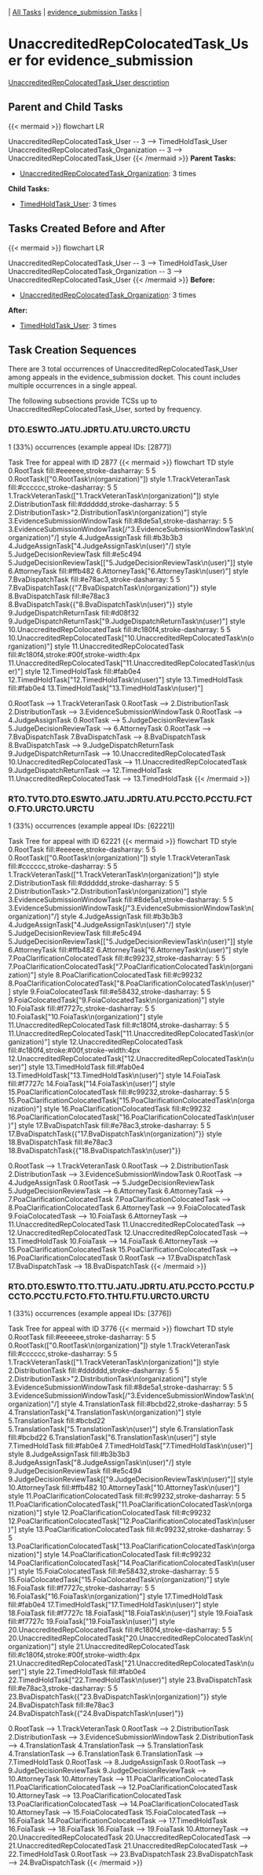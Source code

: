 ---
---
<!-- DO NOT EDIT THIS FILE.  This file is autogenerated. -->
| [All Tasks](../alltasks.md) | [evidence_submission Tasks](tasklist.md) |

# UnaccreditedRepColocatedTask_User for evidence_submission

[UnaccreditedRepColocatedTask_User description](../task_descr/UnaccreditedRepColocatedTask_User.md)

## Parent and Child Tasks

{{< mermaid >}}
flowchart LR

UnaccreditedRepColocatedTask_User -- 3 --> TimedHoldTask_User
UnaccreditedRepColocatedTask_Organization -- 3 --> UnaccreditedRepColocatedTask_User
{{< /mermaid >}}
**Parent Tasks:**

   * [UnaccreditedRepColocatedTask_Organization](UnaccreditedRepColocatedTask_Organization.md): 3 times

**Child Tasks:**

   * [TimedHoldTask_User](TimedHoldTask_User.md): 3 times

## Tasks Created Before and After

{{< mermaid >}}
flowchart LR

UnaccreditedRepColocatedTask_User -- 3 --> TimedHoldTask_User
UnaccreditedRepColocatedTask_Organization -- 3 --> UnaccreditedRepColocatedTask_User
{{< /mermaid >}}
**Before:**

   * [UnaccreditedRepColocatedTask_Organization](UnaccreditedRepColocatedTask_Organization.md): 3 times

**After:**

   * [TimedHoldTask_User](TimedHoldTask_User.md): 3 times

## Task Creation Sequences

There are 3 total occurrences of UnaccreditedRepColocatedTask_User among appeals in the evidence_submission docket.  This count includes multiple occurrences in a single appeal.

The following subsections provide TCSs up to UnaccreditedRepColocatedTask_User, sorted by frequency.

### DTO.ESWTO.JATU.JDRTU.ATU.URCTO.URCTU

1 (33%) occurrences (example appeal IDs: [2877])

Task Tree for appeal with ID 2877
{{< mermaid >}}
flowchart TD
style 0.RootTask fill:#eeeeee,stroke-dasharray: 5 5
  0.RootTask(["0.RootTask\n(organization)"])
style 1.TrackVeteranTask fill:#cccccc,stroke-dasharray: 5 5
  1.TrackVeteranTask(["1.TrackVeteranTask\n(organization)"])
style 2.DistributionTask fill:#dddddd,stroke-dasharray: 5 5
  2.DistributionTask>"2.DistributionTask\n(organization)"]
style 3.EvidenceSubmissionWindowTask fill:#8de5a1,stroke-dasharray: 5 5
  3.EvidenceSubmissionWindowTask[/"3.EvidenceSubmissionWindowTask\n(organization)"/]
style 4.JudgeAssignTask fill:#b3b3b3
  4.JudgeAssignTask[\"4.JudgeAssignTask\n(user)"/]
style 5.JudgeDecisionReviewTask fill:#e5c494
  5.JudgeDecisionReviewTask[["5.JudgeDecisionReviewTask\n(user)"]]
style 6.AttorneyTask fill:#ffb482
  6.AttorneyTask["6.AttorneyTask\n(user)"]
style 7.BvaDispatchTask fill:#e78ac3,stroke-dasharray: 5 5
  7.BvaDispatchTask{{"7.BvaDispatchTask\n(organization)"}}
style 8.BvaDispatchTask fill:#e78ac3
  8.BvaDispatchTask{{"8.BvaDispatchTask\n(user)"}}
style 9.JudgeDispatchReturnTask fill:#d08f32
  9.JudgeDispatchReturnTask["9.JudgeDispatchReturnTask\n(user)"]
style 10.UnaccreditedRepColocatedTask fill:#c180f4,stroke-dasharray: 5 5
  10.UnaccreditedRepColocatedTask["10.UnaccreditedRepColocatedTask\n(organization)"]
style 11.UnaccreditedRepColocatedTask fill:#c180f4,stroke:#00f,stroke-width:4px
  11.UnaccreditedRepColocatedTask["11.UnaccreditedRepColocatedTask\n(user)"]
style 12.TimedHoldTask fill:#fab0e4
  12.TimedHoldTask["12.TimedHoldTask\n(user)"]
style 13.TimedHoldTask fill:#fab0e4
  13.TimedHoldTask["13.TimedHoldTask\n(user)"]

0.RootTask --> 1.TrackVeteranTask
0.RootTask --> 2.DistributionTask
2.DistributionTask --> 3.EvidenceSubmissionWindowTask
0.RootTask --> 4.JudgeAssignTask
0.RootTask --> 5.JudgeDecisionReviewTask
5.JudgeDecisionReviewTask --> 6.AttorneyTask
0.RootTask --> 7.BvaDispatchTask
7.BvaDispatchTask --> 8.BvaDispatchTask
8.BvaDispatchTask --> 9.JudgeDispatchReturnTask
9.JudgeDispatchReturnTask --> 10.UnaccreditedRepColocatedTask
10.UnaccreditedRepColocatedTask --> 11.UnaccreditedRepColocatedTask
9.JudgeDispatchReturnTask --> 12.TimedHoldTask
11.UnaccreditedRepColocatedTask --> 13.TimedHoldTask
{{< /mermaid >}}


### RTO.TVTO.DTO.ESWTO.JATU.JDRTU.ATU.PCCTO.PCCTU.FCTO.FTO.URCTO.URCTU

1 (33%) occurrences (example appeal IDs: [62221])

Task Tree for appeal with ID 62221
{{< mermaid >}}
flowchart TD
style 0.RootTask fill:#eeeeee,stroke-dasharray: 5 5
  0.RootTask(["0.RootTask\n(organization)"])
style 1.TrackVeteranTask fill:#cccccc,stroke-dasharray: 5 5
  1.TrackVeteranTask(["1.TrackVeteranTask\n(organization)"])
style 2.DistributionTask fill:#dddddd,stroke-dasharray: 5 5
  2.DistributionTask>"2.DistributionTask\n(organization)"]
style 3.EvidenceSubmissionWindowTask fill:#8de5a1,stroke-dasharray: 5 5
  3.EvidenceSubmissionWindowTask[/"3.EvidenceSubmissionWindowTask\n(organization)"/]
style 4.JudgeAssignTask fill:#b3b3b3
  4.JudgeAssignTask[\"4.JudgeAssignTask\n(user)"/]
style 5.JudgeDecisionReviewTask fill:#e5c494
  5.JudgeDecisionReviewTask[["5.JudgeDecisionReviewTask\n(user)"]]
style 6.AttorneyTask fill:#ffb482
  6.AttorneyTask["6.AttorneyTask\n(user)"]
style 7.PoaClarificationColocatedTask fill:#c99232,stroke-dasharray: 5 5
  7.PoaClarificationColocatedTask["7.PoaClarificationColocatedTask\n(organization)"]
style 8.PoaClarificationColocatedTask fill:#c99232
  8.PoaClarificationColocatedTask["8.PoaClarificationColocatedTask\n(user)"]
style 9.FoiaColocatedTask fill:#e58432,stroke-dasharray: 5 5
  9.FoiaColocatedTask["9.FoiaColocatedTask\n(organization)"]
style 10.FoiaTask fill:#f7727c,stroke-dasharray: 5 5
  10.FoiaTask["10.FoiaTask\n(organization)"]
style 11.UnaccreditedRepColocatedTask fill:#c180f4,stroke-dasharray: 5 5
  11.UnaccreditedRepColocatedTask["11.UnaccreditedRepColocatedTask\n(organization)"]
style 12.UnaccreditedRepColocatedTask fill:#c180f4,stroke:#00f,stroke-width:4px
  12.UnaccreditedRepColocatedTask["12.UnaccreditedRepColocatedTask\n(user)"]
style 13.TimedHoldTask fill:#fab0e4
  13.TimedHoldTask["13.TimedHoldTask\n(user)"]
style 14.FoiaTask fill:#f7727c
  14.FoiaTask["14.FoiaTask\n(user)"]
style 15.PoaClarificationColocatedTask fill:#c99232,stroke-dasharray: 5 5
  15.PoaClarificationColocatedTask["15.PoaClarificationColocatedTask\n(organization)"]
style 16.PoaClarificationColocatedTask fill:#c99232
  16.PoaClarificationColocatedTask["16.PoaClarificationColocatedTask\n(user)"]
style 17.BvaDispatchTask fill:#e78ac3,stroke-dasharray: 5 5
  17.BvaDispatchTask{{"17.BvaDispatchTask\n(organization)"}}
style 18.BvaDispatchTask fill:#e78ac3
  18.BvaDispatchTask{{"18.BvaDispatchTask\n(user)"}}

0.RootTask --> 1.TrackVeteranTask
0.RootTask --> 2.DistributionTask
2.DistributionTask --> 3.EvidenceSubmissionWindowTask
0.RootTask --> 4.JudgeAssignTask
0.RootTask --> 5.JudgeDecisionReviewTask
5.JudgeDecisionReviewTask --> 6.AttorneyTask
6.AttorneyTask --> 7.PoaClarificationColocatedTask
7.PoaClarificationColocatedTask --> 8.PoaClarificationColocatedTask
6.AttorneyTask --> 9.FoiaColocatedTask
9.FoiaColocatedTask --> 10.FoiaTask
6.AttorneyTask --> 11.UnaccreditedRepColocatedTask
11.UnaccreditedRepColocatedTask --> 12.UnaccreditedRepColocatedTask
12.UnaccreditedRepColocatedTask --> 13.TimedHoldTask
10.FoiaTask --> 14.FoiaTask
6.AttorneyTask --> 15.PoaClarificationColocatedTask
15.PoaClarificationColocatedTask --> 16.PoaClarificationColocatedTask
0.RootTask --> 17.BvaDispatchTask
17.BvaDispatchTask --> 18.BvaDispatchTask
{{< /mermaid >}}


### RTO.DTO.ESWTO.TTO.TTU.JATU.JDRTU.ATU.PCCTO.PCCTU.PCCTO.PCCTU.FCTO.FTO.THTU.FTU.URCTO.URCTU

1 (33%) occurrences (example appeal IDs: [3776])

Task Tree for appeal with ID 3776
{{< mermaid >}}
flowchart TD
style 0.RootTask fill:#eeeeee,stroke-dasharray: 5 5
  0.RootTask(["0.RootTask\n(organization)"])
style 1.TrackVeteranTask fill:#cccccc,stroke-dasharray: 5 5
  1.TrackVeteranTask(["1.TrackVeteranTask\n(organization)"])
style 2.DistributionTask fill:#dddddd,stroke-dasharray: 5 5
  2.DistributionTask>"2.DistributionTask\n(organization)"]
style 3.EvidenceSubmissionWindowTask fill:#8de5a1,stroke-dasharray: 5 5
  3.EvidenceSubmissionWindowTask[/"3.EvidenceSubmissionWindowTask\n(organization)"/]
style 4.TranslationTask fill:#bcbd22,stroke-dasharray: 5 5
  4.TranslationTask["4.TranslationTask\n(organization)"]
style 5.TranslationTask fill:#bcbd22
  5.TranslationTask["5.TranslationTask\n(user)"]
style 6.TranslationTask fill:#bcbd22
  6.TranslationTask["6.TranslationTask\n(user)"]
style 7.TimedHoldTask fill:#fab0e4
  7.TimedHoldTask["7.TimedHoldTask\n(user)"]
style 8.JudgeAssignTask fill:#b3b3b3
  8.JudgeAssignTask[\"8.JudgeAssignTask\n(user)"/]
style 9.JudgeDecisionReviewTask fill:#e5c494
  9.JudgeDecisionReviewTask[["9.JudgeDecisionReviewTask\n(user)"]]
style 10.AttorneyTask fill:#ffb482
  10.AttorneyTask["10.AttorneyTask\n(user)"]
style 11.PoaClarificationColocatedTask fill:#c99232,stroke-dasharray: 5 5
  11.PoaClarificationColocatedTask["11.PoaClarificationColocatedTask\n(organization)"]
style 12.PoaClarificationColocatedTask fill:#c99232
  12.PoaClarificationColocatedTask["12.PoaClarificationColocatedTask\n(user)"]
style 13.PoaClarificationColocatedTask fill:#c99232,stroke-dasharray: 5 5
  13.PoaClarificationColocatedTask["13.PoaClarificationColocatedTask\n(organization)"]
style 14.PoaClarificationColocatedTask fill:#c99232
  14.PoaClarificationColocatedTask["14.PoaClarificationColocatedTask\n(user)"]
style 15.FoiaColocatedTask fill:#e58432,stroke-dasharray: 5 5
  15.FoiaColocatedTask["15.FoiaColocatedTask\n(organization)"]
style 16.FoiaTask fill:#f7727c,stroke-dasharray: 5 5
  16.FoiaTask["16.FoiaTask\n(organization)"]
style 17.TimedHoldTask fill:#fab0e4
  17.TimedHoldTask["17.TimedHoldTask\n(user)"]
style 18.FoiaTask fill:#f7727c
  18.FoiaTask["18.FoiaTask\n(user)"]
style 19.FoiaTask fill:#f7727c
  19.FoiaTask["19.FoiaTask\n(user)"]
style 20.UnaccreditedRepColocatedTask fill:#c180f4,stroke-dasharray: 5 5
  20.UnaccreditedRepColocatedTask["20.UnaccreditedRepColocatedTask\n(organization)"]
style 21.UnaccreditedRepColocatedTask fill:#c180f4,stroke:#00f,stroke-width:4px
  21.UnaccreditedRepColocatedTask["21.UnaccreditedRepColocatedTask\n(user)"]
style 22.TimedHoldTask fill:#fab0e4
  22.TimedHoldTask["22.TimedHoldTask\n(user)"]
style 23.BvaDispatchTask fill:#e78ac3,stroke-dasharray: 5 5
  23.BvaDispatchTask{{"23.BvaDispatchTask\n(organization)"}}
style 24.BvaDispatchTask fill:#e78ac3
  24.BvaDispatchTask{{"24.BvaDispatchTask\n(user)"}}

0.RootTask --> 1.TrackVeteranTask
0.RootTask --> 2.DistributionTask
2.DistributionTask --> 3.EvidenceSubmissionWindowTask
2.DistributionTask --> 4.TranslationTask
4.TranslationTask --> 5.TranslationTask
4.TranslationTask --> 6.TranslationTask
6.TranslationTask --> 7.TimedHoldTask
0.RootTask --> 8.JudgeAssignTask
0.RootTask --> 9.JudgeDecisionReviewTask
9.JudgeDecisionReviewTask --> 10.AttorneyTask
10.AttorneyTask --> 11.PoaClarificationColocatedTask
11.PoaClarificationColocatedTask --> 12.PoaClarificationColocatedTask
10.AttorneyTask --> 13.PoaClarificationColocatedTask
13.PoaClarificationColocatedTask --> 14.PoaClarificationColocatedTask
10.AttorneyTask --> 15.FoiaColocatedTask
15.FoiaColocatedTask --> 16.FoiaTask
14.PoaClarificationColocatedTask --> 17.TimedHoldTask
16.FoiaTask --> 18.FoiaTask
16.FoiaTask --> 19.FoiaTask
10.AttorneyTask --> 20.UnaccreditedRepColocatedTask
20.UnaccreditedRepColocatedTask --> 21.UnaccreditedRepColocatedTask
21.UnaccreditedRepColocatedTask --> 22.TimedHoldTask
0.RootTask --> 23.BvaDispatchTask
23.BvaDispatchTask --> 24.BvaDispatchTask
{{< /mermaid >}}


